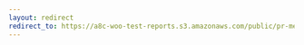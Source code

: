 ```yaml
---
layout: redirect
redirect_to: https://a8c-woo-test-reports.s3.amazonaws.com/public/pr-merge/37455/api/index.html
---
```

